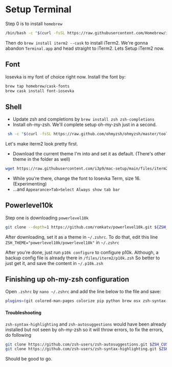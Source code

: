 # Setup Terminal

Step 0 is to install `homebrew`

```bash
/bin/bash -c "$(curl -fsSL https://raw.githubusercontent.com/Homebrew/install/HEAD/install.sh)"
```

Then do `brew install iterm2 --cask` to install iTerm2. We're gonna abandon `Terminal.app` and head straight to iTerm2. Lets Setup iTerm2 now. 

## Font

Iosevka is my font of choice right now. Install the font by:

```bash
brew tap homebrew/cask-fonts
brew cask install font-iosevka
```

## Shell

* Update zsh and completions by `brew install zsh zsh-completions`
* Install oh-my-zsh. We'll complete setup oh-my-zsh just in a second.

```bash
 sh -c "$(curl -fsSL https://raw.github.com/ohmyzsh/ohmyzsh/master/tools/install.sh)"
```

Let's make iterm2 look pretty first.

* Download the current theme I'm into and set it as default. (There's other theme in the folder as well)

```bash
wget https://raw.githubusercontent.com/i3p9/mac-setup/main/files/iterm2/vscode.itermcolors
```

* While you're there, change the font to Iosevka Term, size 16. (Experimenting)
* ...and `Appearance>Tab>Select Always show tab bar`

## Powerlevel10k

Step one is downloading `powerlevel10k`

```bash
git clone --depth=1 https://github.com/romkatv/powerlevel10k.git ${ZSH_CUSTOM:-$HOME/.oh-my-zsh/custom}/themes/powerlevel10k
```

After downloading, set it as a theme in `~/.zshrc`. To do that, edit this line `ZSH_THEME="powerlevel10k/powerlevel10k"` in `~/.zshrc`

After you're done, just run `p10k configure` to configure p10k. Although, a backup config file is already there in `/files/iterm2/p10k.zsh` So better to just get it, and save the content in `~/.p10k.zsh`

## Finishing up oh-my-zsh configuration

Open `.zshrc` by `nano ~/.zshrc` and add the line below to the file and save:

```bash
plugins=(git colored-man-pages colorize pip python brew osx zsh-syntax-highlighting zsh-autosuggestions)
```

#### Troubleshooting

`zsh-syntax-highlighting` and `zsh-autosuggestions` would have been already installed but not seen by oh-my-zsh so it will throw errors, to fix the errors, do following

```bash
git clone https://github.com/zsh-users/zsh-autosuggestions.git $ZSH_CUSTOM/plugins/zsh-autosuggestions
git clone https://github.com/zsh-users/zsh-syntax-highlighting.git $ZSH_CUSTOM/plugins/zsh-syntax-highlighting
```

Should be good to go. 

